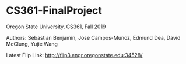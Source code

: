 # CS361-FinalProject
Oregon State University, CS361, Fall 2019

Authors: Sebastian Benjamin, Jose Campos-Munoz, Edmund Dea, David McClung, Yujie Wang

Latest Flip Link: http://flip3.engr.oregonstate.edu:34528/
